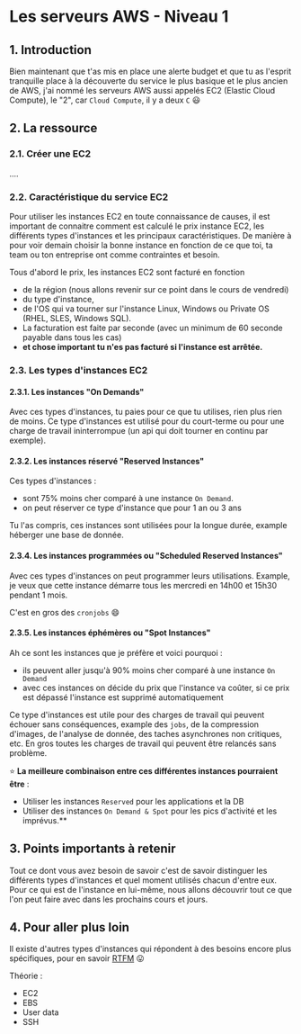 # Les serveurs AWS - Niveau 1

## 1. Introduction

Bien maintenant que t'as mis en place une alerte budget et que 
tu as l'esprit tranquille place à la découverte du service le plus basique et le plus ancien de AWS, j'ai nommé les serveurs AWS
aussi appelés EC2 (Elastic Cloud Compute), le "2", car `Cloud Compute`, il y a deux `C` :smiley:

## 2. La ressource
### 2.1. Créer une EC2

....

### 2.2. Caractéristique du service EC2
Pour utiliser les instances EC2 en toute connaissance de causes, il est important 
de connaitre comment est calculé le prix instance EC2, les différents types d'instances 
et les principaux caractéristiques. De manière à pour voir demain choisir la bonne instance en fonction de ce que toi, ta team ou ton entreprise ont comme contraintes et besoin.

Tous d'abord le prix, les instances EC2 sont facturé en fonction 
- de la région (nous allons revenir sur ce point dans le cours de vendredi)
- du type d'instance,
- de l'OS qui va tourner sur l'instance Linux, Windows ou Private OS (RHEL, SLES, Windows SQL).
- La facturation est faite par seconde (avec un minimum de 60 seconde payable dans tous les cas)
- **et chose important tu n'es pas facturé si l'instance est arrêtée.**

### 2.3. Les types d'instances EC2
#### 2.3.1. Les instances "On Demands"
Avec ces types d'instances, tu paies pour ce que tu utilises, rien plus rien de moins.
Ce type d'instances est utilisé pour du court-terme ou pour une charge de travail ininterrompue (un api qui doit tourner en continu par exemple).


#### 2.3.2. Les instances réservé "Reserved Instances"
Ces types d'instances :
- sont 75% moins cher comparé à une instance `On Demand`. <emoji>
- on peut réserver ce type d'instance que pour 1 an ou 3 ans

Tu l'as compris, ces instances sont utilisées pour la longue durée, example héberger une base de donnée.


#### 2.3.4. Les instances programmées ou "Scheduled Reserved Instances"
Avec ces types d'instances on peut programmer leurs utilisations.
Example, je veux que cette instance démarre tous les mercredi en 14h00 et 15h30 pendant 1 mois.

C'est en gros des `cronjobs` :smile:


#### 2.3.5. Les instances éphémères ou "Spot Instances"
Ah ce sont les instances que je préfère et voici pourquoi :

- ils peuvent aller jusqu'à 90% moins cher comparé à une instance `On Demand`
- avec ces instances on décide du prix que l'instance va coûter, si ce prix est dépassé l'instance est supprimé automatiquement

Ce type d'instances est utile pour des charges de travail qui peuvent échouer sans conséquences, example des `jobs`, de la compression d'images, de l'analyse de donnée, des taches asynchrones non critiques, etc.
En gros toutes les charges de travail qui peuvent être relancés sans problème.


:star: **La meilleure combinaison entre ces différentes instances pourraient être** :
- Utiliser les instances `Reserved` pour les applications et la DB
- Utiliser des instances `On Demand & Spot` pour les pics d'activité et les imprévus.**

## 3. Points importants à retenir

Tout ce dont vous avez besoin de savoir c'est de savoir distinguer les différents types d'instances et quel moment utilisés chacun d'entre eux.
Pour ce qui est de l'instance en lui-même, nous allons découvrir tout ce que l'on peut faire avec dans les prochains cours et jours.

## 4. Pour aller plus loin
Il existe d'autres types d'instances qui répondent à des besoins encore plus spécifiques, pour en savoir [RTFM](https://docs.aws.amazon.com/AWSEC2/latest/UserGuide/instance-purchasing-options.html) 😛


Théorie :
- EC2
- EBS
- User data
- SSH
